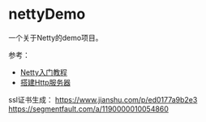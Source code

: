 # nettyDemo
一个关于Netty的demo项目。

参考：
- [Netty入门教程](https://www.jianshu.com/p/b9f3f6a16911)
- [搭建Http服务器](https://www.jianshu.com/p/ed0177a9b2e3)

ssl证书生成：
https://www.jianshu.com/p/ed0177a9b2e3
https://segmentfault.com/a/1190000010054860

